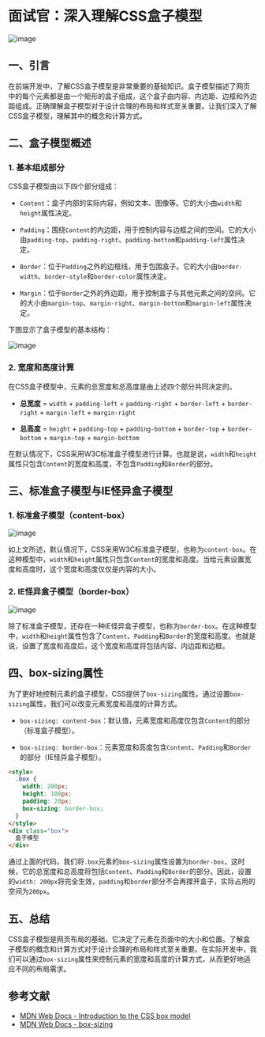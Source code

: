 # 面试官：深入理解CSS盒子模型

![image](https://github.com/linwu-hi/code-interview/assets/137023716/c9ed93e0-5c40-4ca6-9676-d313913d8bf6)

## 一、引言

在前端开发中，了解CSS盒子模型是非常重要的基础知识。盒子模型描述了网页中的每个元素都是由一个矩形的盒子组成，这个盒子由内容、内边距、边框和外边距组成。正确理解盒子模型对于设计合理的布局和样式至关重要。让我们深入了解CSS盒子模型，理解其中的概念和计算方式。

## 二、盒子模型概述

### 1. 基本组成部分

CSS盒子模型由以下四个部分组成：

- `Content`：盒子内部的实际内容，例如文本、图像等。它的大小由`width`和`height`属性决定。

- `Padding`：围绕`Content`的内边距，用于控制内容与边框之间的空间。它的大小由`padding-top`、`padding-right`、`padding-bottom`和`padding-left`属性决定。

- `Border`：位于`Padding`之外的边框线，用于包围盒子。它的大小由`border-width`、`border-style`和`border-color`属性决定。

- `Margin`：位于`Border`之外的外边距，用于控制盒子与其他元素之间的空间。它的大小由`margin-top`、`margin-right`、`margin-bottom`和`margin-left`属性决定。

下图显示了盒子模型的基本结构：

![image](https://github.com/linwu-hi/code-interview/assets/137023716/24021c1e-b25b-4b07-9355-e8c53414f454)

### 2. 宽度和高度计算

在CSS盒子模型中，元素的总宽度和总高度是由上述四个部分共同决定的。

- **总宽度** = `width` + `padding-left` + `padding-right` + `border-left` + `border-right` + `margin-left` + `margin-right`

- **总高度** = `height` + `padding-top` + `padding-bottom` + `border-top` + `border-bottom` + `margin-top` + `margin-bottom`

在默认情况下，CSS采用W3C标准盒子模型进行计算。也就是说，`width`和`height`属性只包含`Content`的宽度和高度，不包含`Padding`和`Border`的部分。

## 三、标准盒子模型与IE怪异盒子模型

### 1. 标准盒子模型（content-box）

![image](https://github.com/linwu-hi/code-interview/assets/137023716/1109387c-3b77-4a37-b39c-3a8e7ebaf757)


如上文所述，默认情况下，CSS采用W3C标准盒子模型，也称为`content-box`。在这种模型中，`width`和`height`属性只包含`Content`的宽度和高度。当给元素设置宽度和高度时，这个宽度和高度仅仅是内容的大小。

### 2. IE怪异盒子模型（border-box）

![image](https://github.com/linwu-hi/code-interview/assets/137023716/6906f0f2-f01f-4378-9d6e-205c3d5719f4)


除了标准盒子模型，还存在一种IE怪异盒子模型，也称为`border-box`。在这种模型中，`width`和`height`属性包含了`Content`、`Padding`和`Border`的宽度和高度。也就是说，设置了宽度和高度后，这个宽度和高度将包括内容、内边距和边框。

## 四、box-sizing属性

为了更好地控制元素的盒子模型，CSS提供了`box-sizing`属性。通过设置`box-sizing`属性，我们可以改变元素宽度和高度的计算方式。

- `box-sizing: content-box`：默认值，元素宽度和高度仅包含`Content`的部分（标准盒子模型）。

- `box-sizing: border-box`：元素宽度和高度包含`Content`、`Padding`和`Border`的部分（IE怪异盒子模型）。

```html
<style>
  .box {
    width: 200px;
    height: 100px;
    padding: 20px;
    box-sizing: border-box;
  }
</style>
<div class="box">
  盒子模型
</div>
```

通过上面的代码，我们将`.box`元素的`box-sizing`属性设置为`border-box`，这时候，它的总宽度和总高度将包括`Content`、`Padding`和`Border`的部分。因此，设置的`width: 200px`将完全生效，`padding`和`border`部分不会再撑开盒子，实际占用的空间为`200px`。

## 五、总结

CSS盒子模型是网页布局的基础，它决定了元素在页面中的大小和位置。了解盒子模型的概念和计算方式对于设计合理的布局和样式至关重要。在实际开发中，我们可以通过`box-sizing`属性来控制元素的宽度和高度的计算方式，从而更好地适应不同的布局需求。

## 参考文献

- [MDN Web Docs - Introduction to the CSS box model](https://developer.mozilla.org/zh-CN/docs/Web/CSS/CSS_Box_Model/Introduction_to_the_CSS_box_model)
- [MDN Web Docs - box-sizing](https://developer.mozilla.org/zh-CN/docs/Web/CSS/box-sizing)